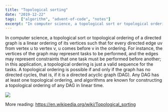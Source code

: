 ```yaml
---
title: "Topological sorting"
date: "2019-12-22"
tags:  ["algorithm", "advent-of-code", "notes"]
excerpt: "In computer science, a topological sort or topological ordering of a directed graph is a linear ordering of its vertices such that for every directed edge uv from vertex u to vertex v, u comes before v in the ordering."
---
```


In computer science, a topological sort or topological ordering of a directed graph is a linear ordering of its vertices such that for every directed edge uv from vertex u to vertex v, u comes before v in the ordering. For instance, the vertices of the graph may represent tasks to be performed, and the edges may represent constraints that one task must be performed before another; in this application, a topological ordering is just a valid sequence for the tasks. A topological ordering is possible if and only if the graph has no directed cycles, that is, if it is a directed acyclic graph (DAG). Any DAG has at least one topological ordering, and algorithms are known for constructing a topological ordering of any DAG in linear time.

![](https://i1.wp.com/algorithms.tutorialhorizon.com/files/2018/03/Topological-Sort.png?w=750&ssl=1)

More reading: https://en.wikipedia.org/wiki/Topological_sorting
